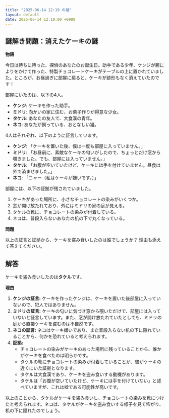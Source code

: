 ```yaml
---
title: "2025-06-14 12:19 の謎"
layout: default
date: 2025-06-14 12:19:00 +0900
---
```

## 謎解き問題：消えたケーキの謎

**物語**

今日は待ちに待った、探偵のあなたのお誕生日。助手である少年、ケンジが腕によりをかけて作った、特製チョコレートケーキがテーブルの上に置かれていました。ところが、お昼過ぎに部屋に戻ると、ケーキが跡形もなく消えていたのです！

部屋にいたのは、以下の4人。

*   **ケンジ**: ケーキを作った助手。
*   **ミドリ**: 向かいの家に住む、お菓子作りが得意な少女。
*   **タケル**: あなたの友人で、大食漢の青年。
*   **ネコ**: あなたが飼っている、おとなしい猫。

4人はそれぞれ、以下のように証言しています。

*   **ケンジ**: 「ケーキを置いた後、僕は一度も部屋に入っていません。」
*   **ミドリ**: 「お昼前に、素敵なケーキの匂いがしたので、ちょっとだけ窓から覗きました。でも、部屋には入っていません。」
*   **タケル**: 「お腹が空いていたけど、ケーキには手を付けていません。昼食は外で済ませました。」
*   **ネコ**: 「ニャー（私はケーキが嫌いです。）」

部屋には、以下の証拠が残されていました。

1.  ケーキがあった場所に、小さなチョコレートの染みがいくつか。
2.  窓が開け放たれており、外にはミドリの家の庭が見える。
3.  タケルの靴に、チョコレートの染みが付着している。
4.  ネコは、普段入らないあなたの机の下で丸くなっている。

**問題**

以上の証言と証拠から、ケーキを盗み食いしたのは誰でしょうか？
理由も添えて答えてください。

## 解答

ケーキを盗み食いしたのは**タケル**です。

**理由**

1.  **ケンジの証言:** ケーキを作ったケンジは、ケーキを置いた後部屋に入っていないので、犯人ではありません。
2.  **ミドリの証言:** ケーキの匂いに気づき窓から覗いただけで、部屋には入っていないと証言しています。また、窓が開け放たれていたとしても、ミドリの庭から直接ケーキを盗むのは不自然です。
3.  **ネコの証言:** ネコはケーキ嫌いであり、また普段入らない机の下に隠れていることから、何かを恐れていると考えられます。
4.  **証拠:**
    *   チョコレートの染みがケーキのあった場所に残っていることから、誰かがケーキを食べたのは明らかです。
    *   タケルの靴にチョコレートの染みが付着していることが、彼がケーキの近くにいた証拠となります。
    *   タケルは大食漢であり、ケーキを盗み食いする動機があります。
    *   タケルは「お腹が空いていたけど、ケーキには手を付けていない」と述べていますが、これは嘘である可能性が高いです。

以上のことから、タケルがケーキを盗み食いし、チョコレートの染みを靴につけたと考えられます。ネコは、タケルがケーキを盗み食いする様子を見て怖がり、机の下に隠れたのでしょう。
